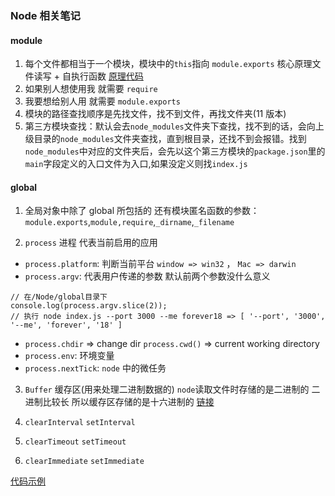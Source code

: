 ### Node 相关笔记

#### module

1. 每个文件都相当于一个模块，模块中的`this`指向 `module.exports` 核心原理文件读写 + 自执行函数 [原理代码][1]
2. 如果别人想使用我 就需要 `require`
3. 我要想给别人用 就需要 `module.exports`
4. 模块的路径查找顺序是先找文件，找不到文件，再找文件夹(11 版本)
5. 第三方模块查找：默认会去`node_modules`文件夹下查找，找不到的话，会向上级目录的`node_modules`文件夹查找，直到根目录，还找不到会报错。找到`node_modules`中对应的文件夹后，会先以这个第三方模块的`package.json`里的`main`字段定义的入口文件为入口,如果没定义则找`index.js`

#### global

1. 全局对象中除了 global 所包括的 还有模块匿名函数的参数： `module.exports`,`module,require`,`_dirname`,`_filename`

2. `process` 进程 代表当前启用的应用

- `process.platform`: 判断当前平台 `window => win32` ， `Mac => darwin`
- `process.argv`: 代表用户传递的参数 默认前两个参数没什么意义

```
// 在/Node/global目录下
console.log(process.argv.slice(2));
// 执行 node index.js --port 3000 --me forever18 => [ '--port', '3000', '--me', 'forever', '18' ]
```

- `process.chdir` => change dir `process.cwd()` => current working directory
- `process.env`: 环境变量
- `process.nextTick`: `node` 中的微任务

3. `Buffer` 缓存区(用来处理二进制数据的) `node`读取文件时存储的是二进制的 二进制比较长 所以缓存区存储的是十六进制的 [链接][3]

4. `clearInterval` `setInterval`

5. `clearTimeout` `setTimeout`

6. `clearImmediate` `setImmediate`

[代码示例][2]

[1]: ./module/module.js
[2]: ./global/index.js
[3]: ./core/buffer
